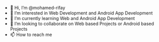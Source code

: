 - 👋 Hi, I’m @mohamed-rifay
- 👀 I’m interested in Web Development and Android App Development
- 🌱 I’m currently learning Web and Android App Development
- 💞️ I’m looking to collaborate on Web based Projects or Android based Projects
- 📫 How to reach me 

<!---
mohamed-rifay/mohamed-rifay is a ✨ special ✨ repository because its `README.md` (this file) appears on your GitHub profile.
You can click the Preview link to take a look at your changes.
--->
